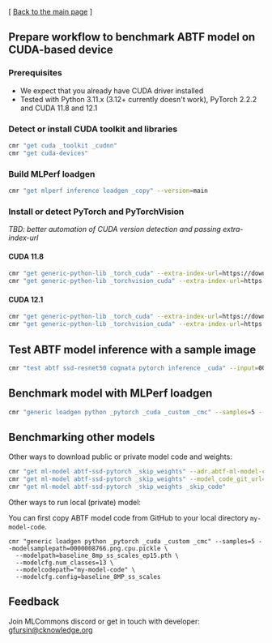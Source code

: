 [ [Back to the main page](README.md) ]


## Prepare workflow to benchmark ABTF model on CUDA-based device

### Prerequisites

* We expect that you already have CUDA driver installed
* Tested with Python 3.11.x (3.12+ currently doesn't work), PyTorch 2.2.2 and CUDA 11.8 and 12.1



### Detect or install CUDA toolkit and libraries

```bash
cmr "get cuda _toolkit _cudnn"
cmr "get cuda-devices"
```

### Build MLPerf loadgen

```bash
cmr "get mlperf inference loadgen _copy" --version=main
```


### Install or detect PyTorch and PyTorchVision

*TBD: better automation of CUDA version detection and passing extra-index-url*

#### CUDA 11.8

```bash
cmr "get generic-python-lib _torch_cuda" --extra-index-url=https://download.pytorch.org/whl/cu118 --force-install
cmr "get generic-python-lib _torchvision_cuda" --extra-index-url=https://download.pytorch.org/whl/cu118 --force-install
```

#### CUDA 12.1

```bash
cmr "get generic-python-lib _torch_cuda" --extra-index-url=https://download.pytorch.org/whl/cu121 --force-install
cmr "get generic-python-lib _torchvision_cuda" --extra-index-url=https://download.pytorch.org/whl/cu121 --force-install
```





## Test ABTF model inference with a sample image

```bash
cmr "test abtf ssd-resnet50 cognata pytorch inference _cuda" --input=0000008766.png --output=0000008766_prediction_test.jpg --config=baseline_8MP_ss_scales --num-classes=15
```

## Benchmark model with MLPerf loadgen

```bash
cmr "generic loadgen python _pytorch _cuda _custom _cmc" --samples=5 --modelsamplepath=0000008766.png.cuda.pickle --modelpath=baseline_8mp_ss_scales_ep15.pth --modelcfg.num_classes=13 --modelcfg.config=baseline_8MP_ss_scales
```




## Benchmarking other models

Other ways to download public or private model code and weights:
```bash
cmr "get ml-model abtf-ssd-pytorch _skip_weights" --adr.abtf-ml-model-code-git-repo.env.CM_ABTF_MODEL_CODE_GIT_URL=https://github.com/mlcommons/abtf-ssd-pytorch
cmr "get ml-model abtf-ssd-pytorch _skip_weights" --model_code_git_url=https://github.com/mlcommons/abtf-ssd-pytorch --model_code_git_branch=cognata-cm
cmr "get ml-model abtf-ssd-pytorch _skip_weights _skip_code"
```

Other ways to run local (private) model:

You can first copy ABTF model code from GitHub to your local directory `my-model-code`.

```
cmr "generic loadgen python _pytorch _cuda _custom _cmc" --samples=5 --modelsamplepath=0000008766.png.cpu.pickle \
  --modelpath=baseline_8mp_ss_scales_ep15.pth \
  --modelcfg.num_classes=13 \
  --modelcodepath="my-model-code" \
  --modelcfg.config=baseline_8MP_ss_scales
```








## Feedback

Join MLCommons discord or get in touch with developer: gfursin@cknowledge.org

